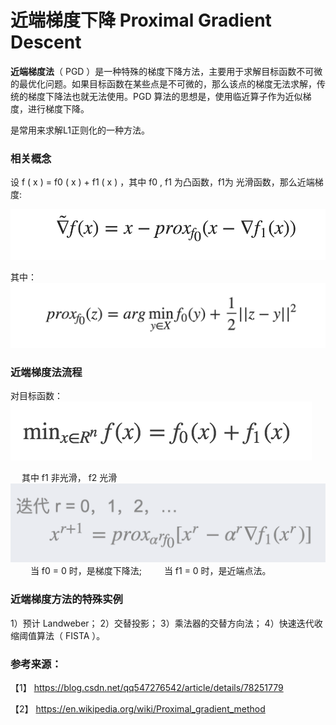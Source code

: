 # 近端梯度下降 Proximal Gradient Descent

**近端梯度法**（ PGD ）是一种特殊的梯度下降方法，主要用于求解目标函数不可微的最优化问题。如果目标函数在某些点是不可微的，那么该点的梯度无法求解，传统的梯度下降法也就无法使用。PGD 算法的思想是，使用临近算子作为近似梯度，进行梯度下降。

是常用来求解L1正则化的一种方法。

### 相关概念

设 f ( x ) = f0 ( x ) + f1 ( x ) ，其中 f0 , f1 为凸函数，f1为 光滑函数，那么近端梯度:

![](近端梯度.png) 

其中：
![](PGD-1.png)


### 近端梯度法流程

对目标函数： 
  
![](PGD-2.png)

 
其中 f1 非光滑， f2 光滑
  
 ![](PGD-3.png)
  
当 f0 = 0 时，是梯度下降法;
  
当 f1 = 0 时，是近端点法。

### 近端梯度方法的特殊实例

1）预计 Landweber；
2）交替投影；
3）乘法器的交替方向法；
4）快速迭代收缩阈值算法（ FISTA ）。

### 参考来源：

【1】  https://blog.csdn.net/qq547276542/article/details/78251779

【2】  https://en.wikipedia.org/wiki/Proximal_gradient_method